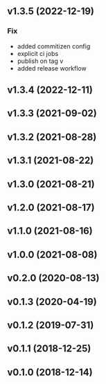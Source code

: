 ## v1.3.5 (2022-12-19)

### Fix

- added commitizen config
- explicit ci jobs
- publish on tag v
- added release workflow

## v1.3.4 (2022-12-11)

## v1.3.3 (2021-09-02)

## v1.3.2 (2021-08-28)

## v1.3.1 (2021-08-22)

## v1.3.0 (2021-08-21)

## v1.2.0 (2021-08-17)

## v1.1.0 (2021-08-16)

## v1.0.0 (2021-08-08)

## v0.2.0 (2020-08-13)

## v0.1.3 (2020-04-19)

## v0.1.2 (2019-07-31)

## v0.1.1 (2018-12-25)

## v0.1.0 (2018-12-14)
